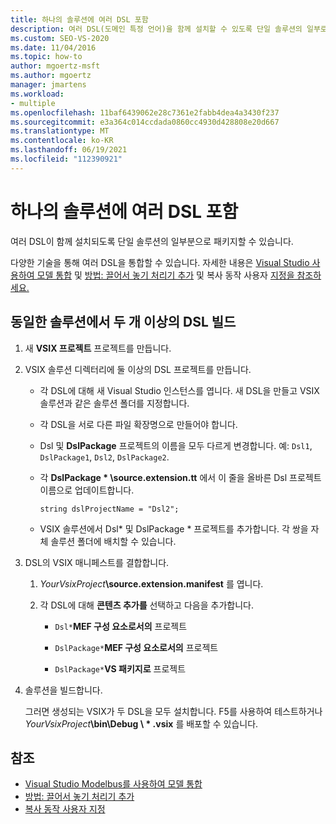 ```yaml
---
title: 하나의 솔루션에 여러 DSL 포함
description: 여러 DSL(도메인 특정 언어)을 함께 설치할 수 있도록 단일 솔루션의 일부로 패키지하는 방법을 알아봅니다.
ms.custom: SEO-VS-2020
ms.date: 11/04/2016
ms.topic: how-to
author: mgoertz-msft
ms.author: mgoertz
manager: jmartens
ms.workload:
- multiple
ms.openlocfilehash: 11baf6439062e28c7361e2fabb4dea4a3430f237
ms.sourcegitcommit: e3a364c014ccdada0860cc4930d428808e20d667
ms.translationtype: MT
ms.contentlocale: ko-KR
ms.lasthandoff: 06/19/2021
ms.locfileid: "112390921"
---
```

# <a name="multiple-dsls-in-one-solution"></a>하나의 솔루션에 여러 DSL 포함

여러 DSL이 함께 설치되도록 단일 솔루션의 일부분으로 패키지할 수 있습니다.

다양한 기술을 통해 여러 DSL을 통합할 수 있습니다. 자세한 내용은 [Visual Studio 사용하여 모델 통합](../modeling/integrating-models-by-using-visual-studio-modelbus.md) 및 [방법: 끌어서 놓기 처리기 추가](../modeling/how-to-add-a-drag-and-drop-handler.md) 및 복사 동작 사용자 [지정을 참조하세요.](../modeling/customizing-copy-behavior.md)

## <a name="build-more-than-one-dsl-in-the-same-solution"></a>동일한 솔루션에서 두 개 이상의 DSL 빌드

1. 새 **VSIX 프로젝트** 프로젝트를 만듭니다.

2. VSIX 솔루션 디렉터리에 둘 이상의 DSL 프로젝트를 만듭니다.

   - 각 DSL에 대해 새 Visual Studio 인스턴스를 엽니다. 새 DSL을 만들고 VSIX 솔루션과 같은 솔루션 폴더를 지정합니다.

   - 각 DSL을 서로 다른 파일 확장명으로 만들어야 합니다.

   - Dsl 및 **DslPackage** 프로젝트의 이름을 모두 다르게 변경합니다.  예: `Dsl1`, `DslPackage1`, `Dsl2`, `DslPackage2`.

   - 각 **DslPackage \* \source.extension.tt** 에서 이 줄을 올바른 Dsl 프로젝트 이름으로 업데이트합니다.

      `string dslProjectName = "Dsl2";`

   - VSIX 솔루션에서 Dsl* 및 DslPackage \* 프로젝트를 추가합니다. 각 쌍을 자체 솔루션 폴더에 배치할 수 있습니다.

2. DSL의 VSIX 매니페스트를 결합합니다.

   1. _YourVsixProject_**\source.extension.manifest** 를 엽니다.

   2. 각 DSL에 대해 **콘텐츠 추가를** 선택하고 다음을 추가합니다.

       - `Dsl*`**MEF 구성 요소로서의** 프로젝트

       - `DslPackage*`**MEF 구성 요소로서의** 프로젝트

       - `DslPackage*`**VS 패키지로** 프로젝트

3. 솔루션을 빌드합니다.

   그러면 생성되는 VSIX가 두 DSL을 모두 설치합니다. F5를 사용하여 테스트하거나 _YourVsixProject_**\bin\Debug \\ \* .vsix** 를 배포할 수 있습니다.

## <a name="see-also"></a>참조

- [Visual Studio Modelbus를 사용하여 모델 통합](../modeling/integrating-models-by-using-visual-studio-modelbus.md)
- [방법: 끌어서 놓기 처리기 추가](../modeling/how-to-add-a-drag-and-drop-handler.md)
- [복사 동작 사용자 지정](../modeling/customizing-copy-behavior.md)